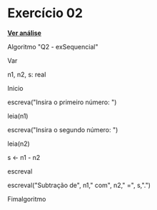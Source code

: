 #  Exercício 02
[**Ver análise**](AnaliseEX02.md)

Algoritmo "Q2 - exSequencial"

Var

n1, n2, s: real

Inicio

escreva("Insira o primeiro número: ")

leia(n1)

escreva("Insira o segundo número: ")

leia(n2)

s <- n1 - n2

escreval

escreval("Subtração de", n1," com", n2," =", s,".")

Fimalgoritmo
